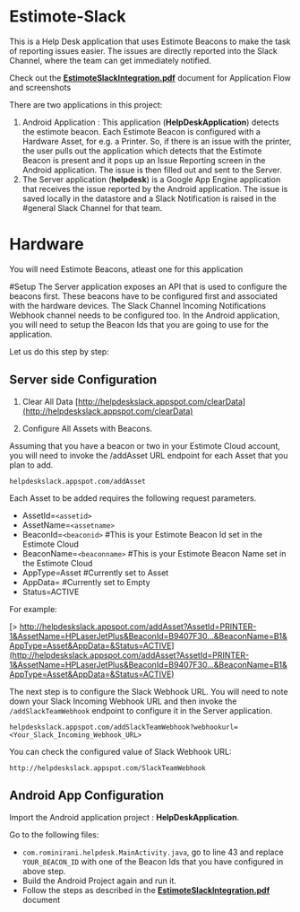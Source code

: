 # Estimote-Slack

This is a Help Desk application that uses Estimote Beacons to make the task of reporting issues easier. The issues are directly reported into the Slack Channel, where the team can get immediately notified.

Check out the [**EstimoteSlackIntegration.pdf**](https://github.com/rominirani/Estimote-Slack/blob/master/EstimoteSlackIntegration.pdf) document for Application Flow and screenshots

There are two applications in this project:

1. Android Application : This application (**HelpDeskApplication**) detects the estimote beacon. Each Estimote Beacon is configured with a Hardware Asset, for e.g. a Printer. So, if there is an issue with the printer, the user pulls out the application which detects that the Estimote Beacon is present and it pops up an Issue Reporting screen in the Android application. The issue is then filled out and sent to the Server.
2. The Server application (**helpdesk**) is a Google App Engine application that receives the issue reported by the Android application. The issue is saved locally in the datastore and a Slack Notification is raised in the #general Slack Channel for that team. 

# Hardware
You will need Estimote Beacons, atleast one for this application

#Setup
The Server application exposes an API that is used to configure the beacons first. These beacons have to be configured first and associated with the hardware devices. The Slack Channel Incoming Notifications Webhook channel needs to be configured too. In the Android application, you will need to setup the Beacon Ids that you are going to use for the application.

Let us do this step by step:
## Server side Configuration

1. Clear All Data
[http://helpdeskslack.appspot.com/clearData](http://helpdeskslack.appspot.com/clearData)

2. Configure All Assets with Beacons. 

Assuming that you have a beacon or two in your Estimote Cloud account, you will need to invoke the /addAsset URL endpoint for each Asset that you plan to add.



    helpdeskslack.appspot.com/addAsset

Each Asset to be added requires the following request parameters.



- AssetId=`<assetid>`
- AssetName=`<assetname>`
- BeaconId=`<beaconid>`     #This is your Estimote Beacon Id set in the Estimote Cloud
- BeaconName=`<beaconname>` #This is your Estimote Beacon Name set in the Estimote Cloud
- AppType=Asset           #Currently set to Asset
- AppData=                #Currently set to Empty
- Status=ACTIVE

For example:

[> http://helpdeskslack.appspot.com/addAsset?AssetId=PRINTER-1&AssetName=HPLaserJetPlus&BeaconId=B9407F30...&BeaconName=B1&AppType=Asset&AppData=&Status=ACTIVE](http://helpdeskslack.appspot.com/addAsset?AssetId=PRINTER-1&AssetName=HPLaserJetPlus&BeaconId=B9407F30...&BeaconName=B1&AppType=Asset&AppData=&Status=ACTIVE)

The next step is to configure the Slack Webhook URL. You will need to note down your Slack Incoming Webhook URL and then invoke the `/addSlackTeamWebhook` endpoint to configure it in the Server application. 

`helpdeskslack.appspot.com/addSlackTeamWebhook?webhookurl=<Your_Slack_Incoming_Webhook_URL>
`

You can check the configured value of Slack Webhook URL:

 `http://helpdeskslack.appspot.com/SlackTeamWebhook`

## Android App Configuration
Import the Android application project : **HelpDeskApplication**.

Go to the following files: 


- `com.rominirani.helpdesk.MainActivity.java`, go to line 43 and replace `YOUR_BEACON_ID` with one of the 
Beacon Ids that you have configured in above step.
- Build the Android Project again and run it.
- Follow the steps as described in the [**EstimoteSlackIntegration.pdf**](https://github.com/rominirani/Estimote-Slack/blob/master/EstimoteSlackIntegration.pdf) document
